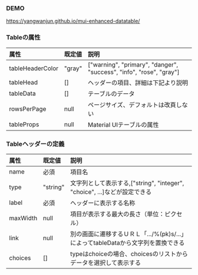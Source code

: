 ### DEMO
https://yangwanjun.github.io/mui-enhanced-datatable/

### Tableの属性
|属性|既定値|説明|
|:---|:---|:---|
|tableHeaderColor|"gray"|["warning", "primary", "danger", "success", "info", "rose", "gray"]
|tableHead|[]|ヘッダーの項目、詳細は下記より説明
|tableData|[]|テーブルのデータ
|rowsPerPage|null|ページサイズ、デフォルトは改頁しない
|tableProps|null|Material UIテーブルの属性

### Tableヘッダーの定義
|属性|既定値|説明|
|:---|:---|:---|
|name|必須|項目名
|type|"string"|文字列として表示する,["string", "integer", "choice", ...]などが設定できる
|label|必須|ヘッダーに表示する名称
|maxWidth|null|項目が表示する最大の長さ（単位：ピクセル）
|link|null|別の画面に遷移するＵＲＬ「.../%(pk)s/...」によってtableDataから文字列を置換できる
|choices|[]|typeはchoiceの場合、choicesのリストからデータを選択して表示する